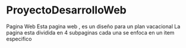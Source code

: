 # ProyectoDesarrolloWeb
Pagina Web
Esta pagina web , es un diseño para un plan vacacional
La pagina esta dividida en 4 subpaginas
cada una se enfoca en un item especifico
